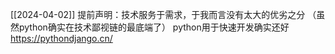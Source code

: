 [[2024-04-02]]
提前声明：技术服务于需求，于我而言没有太大的优劣之分
（虽然python确实在技术鄙视链的最底端了）
python用于快速开发确实还好
https://pythondjango.cn/